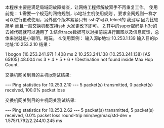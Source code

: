 本程序主要是满足局域网故障排查，让网络工程师解放双手不再重复工作。
使用前提：
1.需要一个规范的网络规划，ip地址主机使用规则 ，要求全网规则一样才可以进行更改使用，另外这个版本紧紧只有 ssh才可以  telnet的 我没写 因为比较简单
而且一般交换机都支持ssh  大家更改下即可。
2.其中的super密码是 h3c的 去掉代码就可以通用了
3.结合trace数据可以对接前端进行画图以及信息反馈，总体来说就是小聪明，瞎玩。
4.使用案例：
输入源ip地址:10.253.1.139
输入目的ip地址:10.253.2.10
结果：

 1  bogon (10.253.241.97)  1.408 ms
 2  10.253.241.138 (10.253.241.138) [AS 65105]  48.004 ms
 3  *
 4  *
 5  *
 6  *
!Destination not found inside Max Hop Count.

交换机网关到目的主机ip测试结果:

--- Ping statistics for 10.253.2.10 ---
5 packet(s) transmitted, 0 packet(s) received, 100.0% packet loss

交换机网关到目的主机网关测试结果:

--- Ping statistics for 10.253.2.62 ---
5 packet(s) transmitted, 5 packet(s) received, 0.0% packet loss
round-trip min/avg/max/std-dev = 1.575/1.792/2.244/0.245 ms
